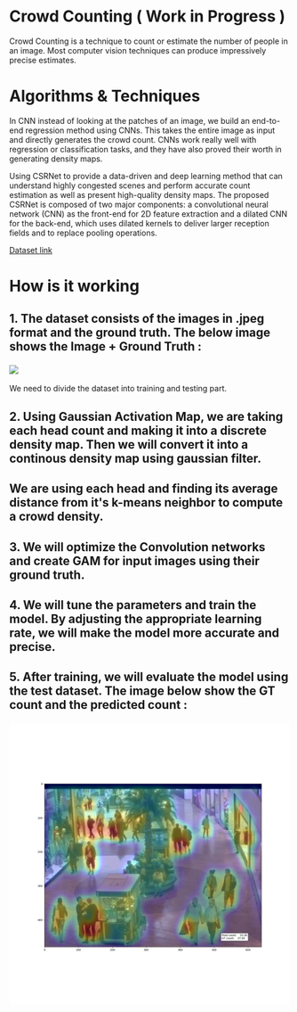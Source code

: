 # Crowd Counting ( Work in Progress )
<p> Crowd Counting is a technique to count or estimate the number of people in an image. Most computer vision techniques can produce impressively precise estimates. <p>

# Algorithms & Techniques
<p>In CNN instead of looking at the patches of an image, we build an end-to-end regression method using CNNs. This takes the entire image as input and directly generates the crowd count. CNNs work really well with regression or classification tasks, and they have also proved their worth in generating density maps. <p>
 
<p>Using CSRNet to provide a data-driven and deep learning method that can understand highly congested scenes and perform accurate count estimation as well as present high-quality density maps. The proposed CSRNet is composed of two major components: a convolutional neural network (CNN) as the front-end for 2D feature extraction and a dilated CNN for the back-end, which uses dilated kernels to deliver larger reception fields and to replace pooling operations.<p>

[Dataset link]

# How is it working 
## <p>1. The dataset consists of the images in .jpeg format and the ground truth. The below image shows the Image + Ground Truth : <p>
<img src="https://user-images.githubusercontent.com/35666615/57588278-4d965800-74d7-11e9-89eb-9da9247f87d4.PNG">
<p>We need to divide the dataset into training and testing part.<p>
 
## <p>2. Using Gaussian Activation Map, we are taking each head count and making it into a discrete density map. Then we will convert it into a continous density map using gaussian filter.<p>
## <p> We are using each head and finding its average distance from it's k-means neighbor to compute a crowd density.<p>
 
## <p>3. We will optimize the Convolution networks and create GAM for input images using their ground truth.<p>
 
## <p>4. We will tune the parameters and train the model. By adjusting the appropriate learning rate, we will make the model more accurate and precise.
 
## <p>5. After training, we will evaluate the model using the test dataset. The image below show the GT count and the predicted count : <p>
 <img src="https://github.com/KODO-SHINOBI/Crowd-Counting/blob/main/model_logs/05_12_19_d_modified_starter/test_sample/samples_000008.png">

 
[Dataset link]: http://personal.ie.cuhk.edu.hk/~ccloy/downloads_mall_dataset.html
